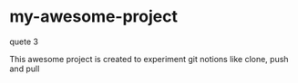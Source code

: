 # my-awesome-project
quete 3

This awesome project is created to experiment git notions like clone, push and pull
